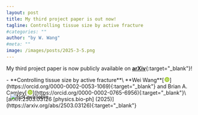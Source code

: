 ```yaml
---
layout: post
title: My third project paper is out now!
tagline: Controlling tissue size by active fracture
#categories: ""
author: "by W. Wang"
#meta: ""
image: /images/posts/2025-3-5.png
---
```

My third project paper is now publicly available on [**arXiv**](https://arxiv.org/abs/2503.03126){:target="_blank"}!

<script type="text/javascript" src="https://d1bxh8uas1mnw7.cloudfront.net/assets/embed.js"></script>
<div class="altmetric-embed altmetric-badge-popover-left" data-badge-type="donut" data-arxiv-id="2503.03126" style="float:right"></div>
- **Controlling tissue size by active fracture**\
**Wei Wang**[<img src='/images/orcid.logo.icon.svg' onerror="this.style.display='none'" alt="" width="13px" style="padding:0 0.1px 0 2px"/>](https://orcid.org/0000-0002-0053-1069){:target="_blank"} and Brian A. Camley[<img src='/images/orcid.logo.icon.svg' onerror="this.style.display='none'" alt="" width="13px" style="padding:0 0.1px 0 2px"/>](https://orcid.org/0000-0002-0765-6956){:target="_blank"}\
[arXiv:2503.03126 [physics.bio-ph] (2025)](https://arxiv.org/abs/2503.03126){:target="_blank"}
<div class="altmetric-embed" data-badge-type='1' data-arxiv-id="2503.03126" style="margin:-5px 0 -40px 40px"></div>
&ensp;

<img src='{{page.image}}' alt="Not available" title="{{page.title}}" style="width:600px;"/>
